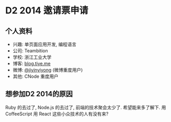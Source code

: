 # D2 2014 邀请票申请

## 个人资料

- 兴趣: 单页面应用开发, 编程语言
- 公司: Teambition
- 学校: 浙江工业大学
- 博客: [blog.tiye.me](http://blog.tiye.me/)
- 微博: [@jiyinyiyong](http://weibo.com/jiyinyiyong/) (微博重度用户)
- 其他: CNode 重度用户

## 想参加D2 2014的原因

Ruby 的去过了, Node.js 的去过了, 前端的技术聚会太少了. 希望能来多了解下.
用 CoffeeScript 用 React 这些小众技术的人有没有来?

